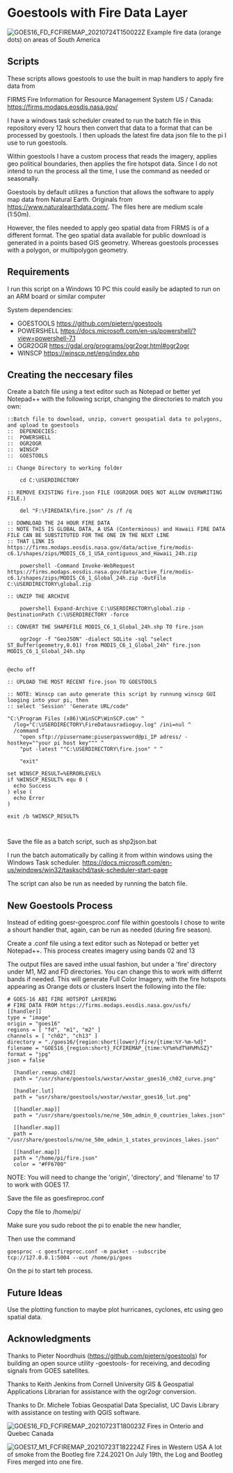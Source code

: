 # Goestools with Fire Data Layer

![GOES16_FD_FCFIREMAP_20210724T150022Z](https://user-images.githubusercontent.com/47005123/126873911-82257340-8c32-4041-9788-48aaa7c0606a.jpg)
Example fire data (orange dots) on areas of South America

## Scripts

These scripts allows goestools to use the built in map handlers to apply fire data from 

FIRMS Fire Information for Resource Management System US / Canada: https://firms.modaps.eosdis.nasa.gov/ 

I have a windows task scheduler created to run the batch file in this repository every 12 hours then convert that data
to a format that can be processed by goestools. I then uploads the latest fire data json file to the pi I use to run goestools.

Within goestools I have a custom process that reads the imagery, applies geo political boundaries, then applies the fire hotspot data.
Since I do not intend to run the process all the time, I use the command as needed or seasonally.

Goestools by default utilizes a function that allows the software to apply map data from 
Natural Earth. Originals from https://www.naturalearthdata.com/.
The files here are medium scale (1:50m).

However, the files needed to apply geo spatial data from FIRMS is of 
a different format. The geo spatial data available for public download is generated in a points based GIS geometry.
Whereas goestools processes with a polygon, or multipolygon geometry.

## Requirements

I run this script on a Windows 10 PC this could easily be adapted to run on an ARM board or similar computer

System dependencies:

* GOESTOOLS  https://github.com/pietern/goestools
* POWERSHELL https://docs.microsoft.com/en-us/powershell/?view=powershell-7.1
* OGR2OGR    https://gdal.org/programs/ogr2ogr.html#ogr2ogr
* WINSCP     https://winscp.net/eng/index.php
 
## Creating the neccesary files

Create a batch file using a text editor such as Notepad or better yet Notepad++
with the following script, changing the directories to match you own:

``` shell
::Batch file to download, unzip, convert geospatial data to polygons, and upload to goestools
::  DEPENDECIES: 
:: 	POWERSHELL
::	OGR2OGR
::	WINSCP
::	GOESTOOLS

:: Change Directory to working folder

	cd C:\USERDIRECTORY
	
:: REMOVE EXISTING fire.json FILE (OGR2OGR DOES NOT ALLOW OVERWRITING FILE.)

	del "F:\FIREDATA\fire.json" /s /f /q
	
:: DOWNLOAD THE 24 HOUR FIRE DATA
:: NOTE THIS IS GLOBAL DATA, A USA (Conterminous) and Hawaii FIRE DATA FILE CAN BE SUBSTITUTED FOR THE ONE IN THE NEXT LINE
:: THAT LINK IS https://firms.modaps.eosdis.nasa.gov/data/active_fire/modis-c6.1/shapes/zips/MODIS_C6_1_USA_contiguous_and_Hawaii_24h.zip
	
	powershell -Command Invoke-WebRequest https://firms.modaps.eosdis.nasa.gov/data/active_fire/modis-c6.1/shapes/zips/MODIS_C6_1_Global_24h.zip -OutFile C:\USERDIRECTORY\global.zip
	
:: UNZIP THE ARCHIVE

	powershell Expand-Archive C:\USERDIRECTORY\global.zip -DestinationPath C:\USERDIRECTORY -force
	
:: CONVERT THE SHAPEFILE MODIS_C6_1_Global_24h.shp TO fire.json

	ogr2ogr -f "GeoJSON" -dialect SQLite -sql "select ST_Buffer(geometry,0.01) from MODIS_C6_1_Global_24h" fire.json MODIS_C6_1_Global_24h.shp


@echo off

:: UPLOAD THE MOST RECENT fire.json TO GOESTOOLS

:: NOTE: Winscp can auto generate this script by runnung winscp GUI looging into your pi, then
:: select 'Session' 'Generate URL/code"

"C:\Program Files (x86)\WinSCP\WinSCP.com" ^
  /log="C:\USERDIRECTORY\FireDatausradioguy.log" /ini=nul ^
  /command ^
    "open sftp://piusername:piuserpassword@pi_IP adress/ -hostkey=""your pi host key""" ^
    "put -latest ""C:\USERDIRECTORY\fire.json" " ^

    "exit"

set WINSCP_RESULT=%ERRORLEVEL%
if %WINSCP_RESULT% equ 0 (
  echo Success
) else (
  echo Error
)

exit /b %WINSCP_RESULT%



```
Save the file as a batch script, such as shp2json.bat

I run the batch automatically by calling it from within windows using the Windows Task scheduler. https://docs.microsoft.com/en-us/windows/win32/taskschd/task-scheduler-start-page

The script can also be run as needed by running the batch file.

## New Goestools Process
Instead of editing goesr-goesproc.conf file within goestools I chose to write a shourt handler that, again, can be run as needed (during fire season).

Create a .conf  file using a text editor such as Notepad or better yet Notepad++.  This process creates imagery using bands 02 and 13

The output files are saved inthe usual fashion, but under a 'fire' directory under M1, M2 and FD directories. You can change this to work with differnt bands if needed.
This will generate Full Color Imagery, with the fire hotspots appearing as Orange dots or clusters
Insert the following into the file:

```
# GOES-16 ABI FIRE HOTSPOT LAYERING
# FIRE DATA FROM https://firms.modaps.eosdis.nasa.gov/usfs/
[[handler]]
type = "image"
origin = "goes16"
regions = [ "fd", "m1", "m2" ]
channels = [ "ch02", "ch13" ]
directory = "./goes16/{region:short|lower}/fire/{time:%Y-%m-%d}"
filename = "GOES16_{region:short}_FCFIREMAP_{time:%Y%m%dT%H%M%SZ}"
format = "jpg"
json = false

  [handler.remap.ch02]
  path = "/usr/share/goestools/wxstar/wxstar_goes16_ch02_curve.png"

  [handler.lut]
  path = "usr/share/goestools/wxstar/wxstar_goes16_lut.png"

  [[handler.map]]
  path = "/usr/share/goestools/ne/ne_50m_admin_0_countries_lakes.json"

  [[handler.map]]
  path = "/usr/share/goestools/ne/ne_50m_admin_1_states_provinces_lakes.json"

  [[handler.map]]
  path = "/home/pi/fire.json"
  color = "#FF6700"

```


NOTE: You will need to change the 'origin', 'directory', and  'filename' to 17 to work with GOES 17.

Save the file as goesfireproc.conf

Copy the file to /home/pi/

Make sure you sudo reboot the pi to enable the new handler,

Then use the command
```
goesproc -c goesfireproc.conf -m packet --subscribe tcp://127.0.0.1:5004 --out /home/pi/goes
```

On the pi to start teh process.

## Future Ideas

Use the plotting function to maybe plot hurricanes, cyclones, etc using geo spatial data.

## Acknowledgments

Thanks to Pieter Noordhuis (https://github.com/pietern/goestools) for building
an open source utility -goestools-  for receiving, and decoding signals from GOES satellites.

Thanks to Keith Jenkins from Cornell University GIS & Geospatial Applications Librarian for assistance with the ogr2ogr conversion.

Thanks to Dr. Michele Tobias Geospatial Data Specialist, UC Davis Library with assistance on testing with QGIS software.


![GOES16_FD_FCFIREMAP_20210723T180023Z](https://user-images.githubusercontent.com/47005123/126876022-823ac295-2e06-487e-bfe0-670df0c906c2.jpg)
Fires in Onterio and Quebec Canada

![GOES17_M1_FCFIREMAP_20210723T182224Z](https://user-images.githubusercontent.com/47005123/126876118-990af964-403b-4353-be27-c999a1f9b00c.jpg)
Fires in Western USA  A lot of smoke from the Bootleg fire 7.24.2021 On July 19th, the Log and Bootleg Fires merged into one fire.



